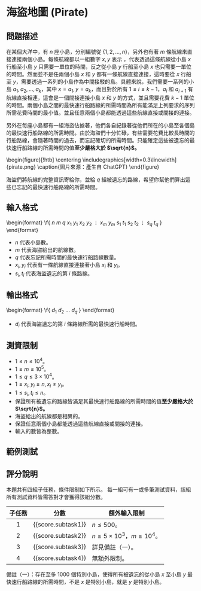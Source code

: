 # 海盜地圖 (Pirate)

## 問題描述

在某個大洋中，有 $n$ 座小島，分別編號從 $\{1, 2, \ldots, n\}$，另外也有著 $m$ 條航線來直接連接兩個小島。每條航線都以一組數字 $x, y$ 表示 ，代表透過這條航線從小島 $x$ 行船至小島 $y$ 只需要一單位的時間，反之從小島 $y$ 行船至小島 $x$ 也只需要一單位的時間。然而並不是任兩個小島 $x$ 和 $y$ 都有一條航線直接連接，這時要從 $x$ 行船至 $y$，需要透過一系列的小島作為中間接駁的島。具體來說，我們需要一系列的小島 $a_1, a_2, \ldots, a_k$，其中 $x = a_1,y = a_k$，而且對於所有 $1 \leq i \leq k-1$，$a_i$ 和 $a_{i+1}$ 有航線直接相連，這會是一個間接連接小島 $x$ 和 $y$ 的方式，並且需要花費 $k-1$ 單位的時間。兩個小島之間的最快速行船路線的所需時間為所有能滿足上列要求的序列所需花費時間的最小值。並且任意兩個小島都能透過這些航線直接或間接的連接。

另外在每座小島都有一組海盜佔據著，他們各自紀錄著從他們所在的小島至各個島的最快速行船路線的所需時間。由於海盜們十分忙碌，有些需要花費比較長時間的行船路線，會隨著時間的過去，而忘記確切的所需時間。只能確定這些被遺忘的最快速行船路線的所需時間的值**至少嚴格大於 $\sqrt{n}$。**

\begin{figure}[!htb]
  \centering
  \includegraphics[width=0.3\linewidth]{pirate.png}
  \caption{圖片來源：產生自 ChatGPT}
\end{figure}

海盜們將航線的完整資訊寄給你，並給 $q$ 組被遺忘的路線，希望你幫他們算出這些已忘記的最快速行船路線的所需時間。

## 輸入格式

\begin{format}
\f{
$n$ $m$ $q$
$x_1$ $y_1$
$x_2$ $y_2$
$\vdots$
$x_m$ $y_m$
$s_1$ $t_1$
$s_2$ $t_2$
$\vdots$
$s_q$ $t_q$
}
\end{format}

* $n$ 代表小島數。
* $m$ 代表海盜給出的航線數。
* $q$ 代表忘記所需時間的最快速行船路線數量。
* $x_i, y_i$ 代表有一條航線直接連接著小島 $x_i$ 和 $y_i$。
* $s_i, t_i$ 代表海盜遺忘的第 $i$ 條路線。

## 輸出格式

\begin{format}
\f{
$d_1$ $d_2$ $\ldots$ $d_q$
}
\end{format}

* $d_i$ 代表海盜遺忘的第 $i$ 條路線所需的最快速行船時間。

## 測資限制

* $1 \leq n \leq 10^4$。
* $1 \leq m \leq 10^5$。
* $1 \leq q \leq 3\times 10^4$。
* $1 \leq x_i, y_i \leq n,x_i \neq y_i$。
* $1 \leq s_i, t_i \leq n$。
* 保證所有被遺忘的路線皆滿足其最快速行船路線的所需時間的值**至少嚴格大於 $\sqrt{n}$。**
* 海盜給出的航線都是相異的。
* 保證任意兩個小島都能透過這些航線直接或間接的連接。
* 輸入的數皆為整數。

## 範例測試

## 評分說明

本題共有四組子任務，條件限制如下所示。
每一組可有一或多筆測試資料，該組所有測試資料皆需答對才會獲得該組分數。

|  子任務  |  分數  | 額外輸入限制 |
| :------: | :----: | ------------ |
| 1 | {{score.subtask1}} | $n \le 500$。 |
| 2 | {{score.subtask2}} | $n \le 5\times 10^3$，$m \le 10^4$。 |
| 3 | {{score.subtask3}} | 詳見備註（一）。 |
| 4 | {{score.subtask4}} | 無額外限制。 |

備註（一）：存在至多 $1000$ 個特別小島，使得所有被遺忘的從小島 $x$ 至小島 $y$ 最快速行船路線的所需時間，不是 $x$ 是特別小島，就是 $y$ 是特別小島。
